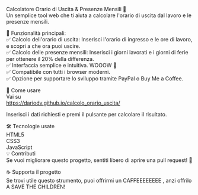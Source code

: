 Calcolatore Orario di Uscita & Presenze Mensili 🚀 <br>
Un semplice tool web che ti aiuta a calcolare l'orario di uscita dal lavoro e le presenze mensili. <br>

🔹 Funzionalità principali: <br>
✅ Calcolo dell'orario di uscita: Inserisci l'orario di ingresso e le ore di lavoro, e scopri a che ora puoi uscire. <br>
✅ Calcolo delle presenze mensili: Inserisci i giorni lavorati e i giorni di ferie per ottenere il 20% della differenza. <br>
✅ Interfaccia semplice e intuitiva. WOOOW 🤯 <br>
✅ Compatibile con tutti i browser moderni. <br>
✅ Opzione per supportare lo sviluppo tramite PayPal o Buy Me a Coffee. <br>

📌 Come usare <br>
Vai su <br>
https://dariodv.github.io/calcolo_orario_uscita/ <br>

Inserisci i dati richiesti e premi il pulsante per calcolare il risultato. <br>

🛠 Tecnologie usate <br>
HTML5 <br>
CSS3 <br>
JavaScript <br>
💡 Contributi <br>
Se vuoi migliorare questo progetto, sentiti libero di aprire una pull request! 🚀 <br>

☕ Supporta il progetto <br>
Se trovi utile questo strumento, puoi offrirmi un CAFFEEEEEEEE , anzi offrilo A SAVE THE CHILDREN!
